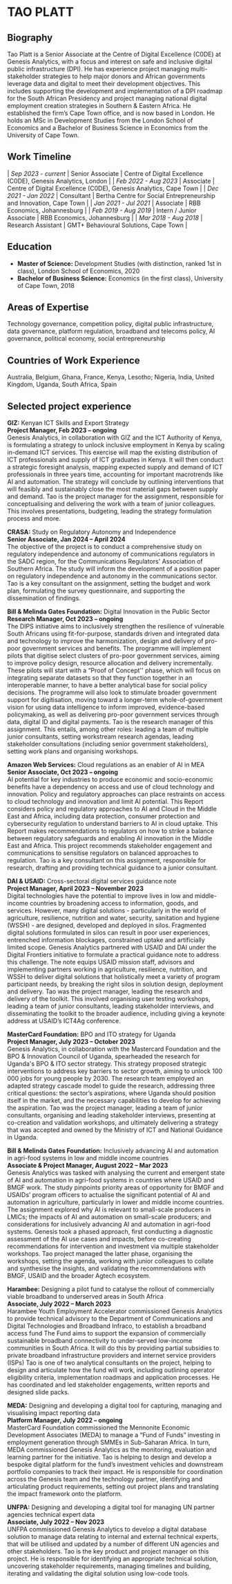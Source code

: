 # **TAO PLATT**

## **Biography**

Tao Platt is a Senior Associate at the Centre of Digital Excellence (C0DE) at Genesis Analytics, with a focus and interest on safe and inclusive digital public infrastructure (DPI). He has experience project managing multi-stakeholder strategies to help major donors and African governments leverage data and digital to meet their development objectives. This includes supporting the development and implementation of a DPI roadmap for the South African Presidency and project managing national digital employment creation strategies in Southern & Eastern Africa. He established the firm’s Cape Town office, and is now based in London. He holds an MSc in Development Studies from the London School of Economics and a Bachelor of Business Science in Economics from the University of Cape Town.

## **Work Timeline**

| *Sep 2023 \- current* | Senior Associate | Centre of Digital Excellence (C0DE), Genesis Analytics, London |
| *Feb 2022 \- Aug 2023* | Associate | Centre of Digital Excellence (C0DE), Genesis Analytics, Cape Town |
| *Dec 2021 \- Jan 2022* | Consultant | Bertha Centre for Social Entrepreneurship and Innovation, Cape Town |
| *Jan 2021 \- Jul 2021*  | Associate | RBB Economics, Johannesburg |
| *Feb 2019 \- Aug 2019* | Intern / Junior Associate | RBB Economics, Johannesburg |
| *Mar 2018 \- Aug 2018* | Research Assistant | GMT+ Behavioural Solutions, Cape Town |

## **Education**

* **Master of Science:** Development Studies (with distinction, ranked 1st in class), London School of Economics, 2020  
* **Bachelor of Business Science:** Economics (in the first class), University of Cape Town, 2018

## **Areas of Expertise**

Technology governance, competition policy, digital public infrastructure, data governance, platform regulation, broadband and telecoms policy, AI governance, political economy, social entrepreneurship

## **Countries of Work Experience**

Australia, Belgium, Ghana, France, Kenya, Lesotho; Nigeria, India, United Kingdom, Uganda, South Africa, Spain

## **Selected project experience**

**GIZ:** Kenyan ICT Skills and Export Strategy  
**Project Manager, Feb 2023 – ongoing**  
Genesis Analytics, in collaboration with GIZ and the ICT Authority of Kenya, is formulating a strategy to unlock inclusive employment in Kenya by scaling in-demand ICT services. This exercise will map the existing distribution of ICT professionals and supply of ICT graduates in Kenya. It will then conduct a strategic foresight analysis, mapping expected supply and demand of ICT professionals in three years time, accounting for important macrotrends like AI and automation. The strategy will conclude by outlining interventions that will feasibly and sustainably close the most material gaps between supply and demand. Tao is the project manager for the assignment, responsible for conceptualising and delivering the work with a team of junior colleagues. This involves presentations, budgeting, leading the strategy formulation process and more.

**CRASA:** Study on Regulatory Autonomy and Independence  
**Senior Associate, Jan 2024 – April 2024**  
The objective of the project is to conduct a comprehensive study on regulatory independence and autonomy of communications regulators in the SADC region, for the Communications Regulators' Association of Southern Africa. The study will inform the development of a position paper on regulatory independence and autonomy in the communications sector. Tao is a key consultant on the assignment, setting the budget and work plan, formulating the survey questionnaire, and supporting the dissemination of findings.

**Bill & Melinda Gates Foundation:** Digital Innovation in the Public Sector  
**Research Manager, Oct 2023 – ongoing**  
The DIPS initiative aims to inclusively strengthen the resilience of vulnerable South Africans using fit-for-purpose, standards driven and integrated data and technology to improve the harmonization, design and delivery of pro-poor government services and benefits. The programme will implement pilots that digitise select clusters of pro-poor government services, aiming to improve policy design, resource allocation and delivery incrementally. These pilots will start with a “Proof of Concept'' phase, which will focus on integrating separate datasets so that they function together in an interoperable manner, to have a better analytical base for social policy decisions. The programme will also look to stimulate broader government support for digitisation, moving toward a longer-term whole-of-government vision for using data intelligence to inform improved, evidence-based policymaking, as well as delivering pro-poor government services through data, digital ID and digital payments. Tao is the research manager of this assignment. This entails, among other roles: leading a team of multiple junior consultants, setting workstream research agendas,  leading stakeholder consultations (including senior government stakeholders), setting work plans and organising workshops.

**Amazon Web Services:** Cloud regulations as an enabler of AI in MEA  
**Senior Associate, Oct 2023 – ongoing**  
AI potential for key industries to produce economic and socio-economic benefits have a dependency on access and use of cloud technology and innovation. Policy and regulatory approaches can place restraints on access to cloud technology and innovation and limit AI potential. This Report considers policy and regulatory approaches to AI and Cloud in the Middle East and Africa, including data protection, consumer protection and cybersecurity regulation to understand barriers to AI in cloud uptake. This Report makes recommendations to regulators on how to strike a balance between regulatory safeguards and enabling AI innovation in the Middle East and Africa. This project recommends stakeholder engagement and communications to sensitise regulators on balanced approaches to regulation. Tao is a key consultant on this assignment, responsible for research, drafting and providing technical guidance to a junior consultant.

**DAI & USAID:** Cross-sectoral digital services guidance note  
**Project Manager, April 2023 – November 2023**  
Digital technologies have the potential to improve lives in low and middle-income countries by broadening access to information, goods, and services. However, many digital solutions \- particularly in the world of agriculture, resilience, nutrition and water, security, sanitation and hygiene (WSSH) \- are designed, developed and deployed in silos. Fragmented digital solutions formulated in silos can result in poor user experiences, entrenched information blockages, constrained uptake and artificially limited scope. Genesis Analytics partnered with USAID and DAI under the Digital Frontiers initiative to formulate a practical guidance note to address this challenge. The note equips USAID mission staff, advisors and implementing partners working in agriculture, resilience, nutrition, and WSSH to deliver digital solutions that holistically meet a variety of program participant needs, by breaking the right silos in solution design, deployment and delivery. Tao was the project manager, leading the research and delivery of the toolkit. This involved organising user testing workshops, leading a team of junior consultants, leading stakeholder interviews, and disseminating the toolkit to the broader audience, including giving a keynote address at USAID’s ICT4Ag conference.

**MasterCard Foundation:** BPO and ITO strategy for Uganda  
**Project Manager, July 2023 – October 2023**  
Genesis Analytics, in collaboration with the Mastercard Foundation and the BPO & Innovation Council of Uganda, spearheaded the research for Uganda's BPO & ITO sector strategy. This strategy proposed strategic interventions to address key barriers to sector growth, aiming to unlock 100 000 jobs for young people by 2030\. The research team employed an adapted strategy cascade model to guide the research, addressing three critical questions: the sector’s aspirations, where Uganda should position itself in the market, and the necessary capabilities to develop for achieving the aspiration. Tao was the project manager, leading a team of junior consultants, organising and leading stakeholder interviews, presenting at co-creation and validation workshops, and ultimately delivering a strategy that was accepted and owned by the Ministry of ICT and National Guidance in Uganda.

**Bill & Melinda Gates Foundation:** Inclusively advancing AI and automation in agri-food systems in low and middle income countries   
**Associate & Project Manager, August 2022 – Mar 2023**  
Genesis Analytics was tasked with analysing the current and emergent state of AI and automation in agri-food systems in countries where USAID and BMGF work. The study pinpoints priority areas of opportunity for BMGF and USAIDs’ program officers to actualise the significant potential of AI and automation in agriculture, particularly in lower and middle income countries. The assignment explored why AI is relevant to small-scale producers in LMICs; the impacts of AI and automation on small-scale producers; and considerations for inclusively advancing AI and automation in agri-food systems. Genesis took a phased approach, first conducting a diagnostic assessment of the AI use cases and impacts, before co-creating recommendations for intervention and investment via multiple stakeholder workshops. Tao project managed the latter phase, organising the workshops, setting the agenda, working with junior colleagues to collate and synthesise the insights, and validating the recommendations with BMGF, USAID and the broader Agtech ecosystem.

**Harambee:** Designing a pilot fund to catalyse the rollout of commercially viable broadband to underserved areas in South Africa   
**Associate, July 2022 – March 2023**  
Harambee Youth Employment Accelerator commissioned Genesis Analytics to provide technical advisory to the Department of Communications and Digital Technologies and Broadband Infraco, to establish a broadband access fund The Fund aims to support the expansion of commercially sustainable broadband connectivity to under-served low-income communities in South Africa. It will do this by providing partial subsidies to private broadband infrastructure providers and internet service providers (ISPs) 	Tao is one of two analytical consultants on the project, helping to design and articulate how the fund will work, including outlining operator eligibility criteria, implementation roadmaps and application processes. He has coordinated and led stakeholder engagements, written reports and designed slide packs.

**MEDA:** Designing and developing a digital tool for capturing, managing and visualising impact reporting data  
**Platform Manager, July 2022 – ongoing**  
MasterCard Foundation commissioned the Mennonite Economic Development Associates (MEDA) to manage a “Fund of Funds” investing in employment generation through SMMEs in Sub-Saharan Africa. In turn, MEDA commissioned Genesis Analytics as the monitoring, evaluation and learning partner for the initiative. Tao is helping to design and develop a bespoke digital platform for the fund’s investment vehicles and downstream portfolio companies to track their impact. He is responsible for coordination across the Genesis team and the technology partner, identifying and articulating product requirements, setting out project plans and translating the impact framework onto the platform.

**UNFPA:** Designing and developing a digital tool for managing UN partner agencies technical expert data  
**Associate, July 2022 – Nov 2023**  
UNFPA commissioned Genesis Analytics to develop a digital database solution to manage data relating to internal and external technical experts, that will be utilised and updated by a number of different UN agencies and other stakeholders. Tao is the key product and project manager on this project. He is responsible for identifying an appropriate technical solution, uncovering stakeholder requirements, managing timelines and building, iterating and validating the digital solution using low-code tools.

